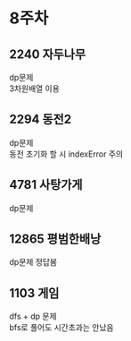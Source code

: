 # 8주차
## 2240 자두나무
dp문제
<br/>
3차원배열 이용

## 2294 동전2
dp문제
<br/>
동전 초기화 할 시 indexError 주의

## 4781 사탕가게
dp문제

## 12865 평범한배낭
dp문제 정답봄

## 1103 게임
dfs + dp 문제
<br/>
bfs로 풀어도 시간초과는 안났음
